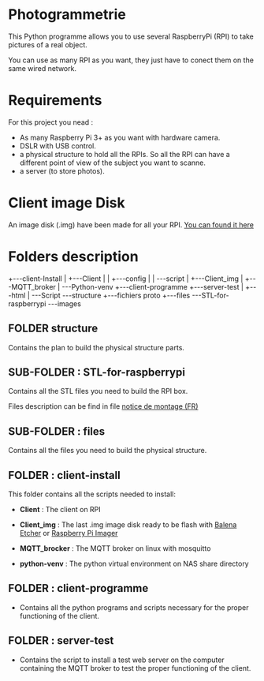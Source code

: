 # Photogrammetrie
This Python programme allows you to use several RaspberryPi (RPI) to take pictures of a real object.

You can use as many RPI as you want, they just have to conect them on the same wired network.

# Requirements
For this project you nead :
- As many Raspberry Pi 3+ as you want with hardware camera.
- DSLR with USB control.
- a physical structure to hold all the RPIs. So all the RPI can have a different point of view of the subject you want to scanne.
- a server (to store photos).

# Client image Disk
An image disk (.img) have been made for all your RPI. [You can found it here](./client-Install/Client_img/RPI_06.07.22_2.75Go.rar)



# Folders description
+---client-Install
|   +---Client
|   |   +---config
|   |   \---script
|   +---Client_img
|   +---MQTT_broker
|   \---Python-venv
+---client-programme
+---server-test
|   +---html
|   \---Script
\---structure
    +---fichiers proto
    +---files
    \---STL-for-raspberrypi
        \---images

## FOLDER structure
Contains the plan to build the physical structure parts.

## SUB-FOLDER : STL-for-raspberrypi
Contains all the STL files you need to build the RPI box. 

Files description can be find in file [notice de montage (FR)](./structure/STL-for-raspberrypi/notice%20de%20montage%20raspberry%20pi.pdf)

## SUB-FOLDER : files
Contains all the files you need to build the physical structure.


## FOLDER : client-install
This folder contains all the scripts needed to install:
- **Client** : The client on RPI
- **Client_img** : The last .img image disk ready to be flash with [Balena Etcher](https://www.balena.io/etcher/) or [Raspberry Pi Imager](https://www.raspberrypi.com/news/raspberry-pi-imager-imaging-utility/)

- **MQTT_brocker** : The MQTT broker on linux with mosquitto
- **python-venv** : The python virtual environment on NAS share directory

## FOLDER : client-programme
- Contains all the python programs and scripts necessary for the proper functioning of the client.


## FOLDER : server-test
- Contains the script to install a test web server on the computer containing the MQTT broker to test the proper functioning of the client.
